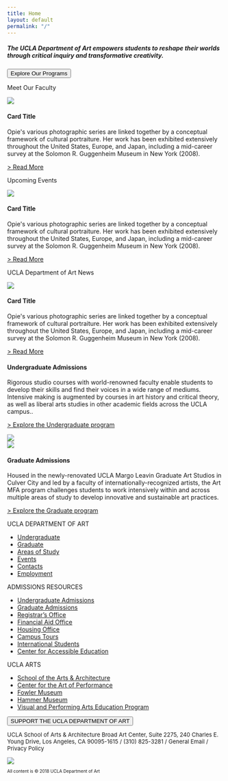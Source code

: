 ```yaml
---
title: Home
layout: default
permalink: "/"
---
```


<!--Hero Image-->
<div class="container mb-5">
    <div class="row">
    <div class="container homeHero">
        <h5 class="mx-5 px-5 mb-0 bg-primary">The UCLA Department of Art empowers students to reshape their worlds through critical inquiry and transformative creativity.</h5>
        <button class="x-5 mt-3 ml-5 btn btn-warning font-weight-bold btn--nav px-5">Explore Our Programs</button>
    </div>
    </div>
</div>

<div class="container pt-5 homeBanner">
    <div class="row">
    <div class="col-md-4">
        <p>Meet Our Faculty</p>
        <img class="full-width-img" src="http://placehold.it/350x300">
        <div class="card-body cardHomeBanner">
            <h4 class="card-title">Card Title</h4>
            <p class="card-text">Opie's various photographic series are linked together by a conceptual framework of cultural portraiture. Her work has been exhibited extensively throughout the United States, Europe, and Japan, including a mid-career survey at the Solomon R. Guggenheim Museum in New York (2008).</p>
            <a href="#">> Read More</a> 
        </div>
    </div>
    <div class="col-md-4">
        <p>Upcoming Events</p>
        <img class="full-width-img" src="http://placehold.it/350x300">
        <div class="card-body cardHomeBanner">
        <h4 class="card-title">Card Title</h4>
        <p class="card-text">Opie's various photographic series are linked together by a conceptual framework of cultural portraiture. Her work has been exhibited extensively throughout the United States, Europe, and Japan, including a mid-career survey at the Solomon R. Guggenheim Museum in New York (2008).</p>
        <a href="#">> Read More</a></div>
    </div>
    <div class="col-md-4">
        <p>UCLA Department of Art News</p>
        <img class="full-width-img" src="http://placehold.it/350x300">
        <div class="card-body cardHomeBanner">
        <h4 class="card-title">Card Title</h4>
        <p class="card-text">Opie's various photographic series are linked together by a conceptual framework of cultural portraiture. Her work has been exhibited extensively throughout the United States, Europe, and Japan, including a mid-career survey at the Solomon R. Guggenheim Museum in New York (2008).</p>
        <a href="#">> Read More</a></div>
    </div>
    </div>
</div>


<!-- 3-up cards -->
<!-- <div class="container pt-5 homeBanner">
    <div class="row">
    <div class="col-md-4">
        <p>Meet Our Faculty</p>
        <img src="http://placehold.it/350x300">
        <div class="card-body cardHomeBanner">
        <h4 class="card-title">Card Title</h4>
        <p class="card-text">Opie's various photographic series are linked together by a conceptual framework of cultural portraiture. Her work has been exhibited extensively throughout the United States, Europe, and Japan, including a mid-career survey at the Solomon R. Guggenheim Museum in New York (2008).</p>
        <a href="#">> Read More</a> </div>
    </div>
    <div class="col-md-4">
        <p>Upcoming Events</p>
        <img src="http://placehold.it/350x300">
        <div class="card-body cardHomeBanner">
        <h4 class="card-title">Card Title</h4>
        <p class="card-text">Opie's various photographic series are linked together by a conceptual framework of cultural portraiture. Her work has been exhibited extensively throughout the United States, Europe, and Japan, including a mid-career survey at the Solomon R. Guggenheim Museum in New York (2008).</p>
        <a href="#">> Read More</a></div>
    </div>
    <div class="col-md-4">
        <p>UCLA Department of Art News</p>
        <img src="http://placehold.it/350x300">
        <div class="card-body cardHomeBanner">
        <h4 class="card-title">Card Title</h4>
        <p class="card-text">Opie's various photographic series are linked together by a conceptual framework of cultural portraiture. Her work has been exhibited extensively throughout the United States, Europe, and Japan, including a mid-career survey at the Solomon R. Guggenheim Museum in New York (2008).</p>
        <a href="#">> Read More</a>
        </div>
    </div>
    </div>
</div> -->

<!--Undergrad & Graduate Boxes-->
<div class="container fourGrid pt-5">
    <div class="row">
    <div class="col-md-6 pt-5 gridLeft">
        <h4>Undergraduate Admissions</h4>
        <p>Rigorous studio courses with world-renowned faculty enable students to develop their skills and find their voices in a wide range of mediums. Intensive making is augmented by courses in art history and critical theory, as well as liberal arts studies in other academic fields across the UCLA campus.. </p>
        <p><a href="#">> Explore the Undergraduate program</a></p>
    </div>
    <div class="col-md-6 pl-0 pr-0">
        <img class="full-width-img full-height-img" src="http://placehold.it/570x300">
    </div>
    </div>
    <div class="row">
    <div class="col-md-6 px-0">
        <img class="full-width-img full-height-img" src="http://placehold.it/570x300">
    </div>
    <div class="col-md-6 gridRight pr-0">
        <h4 class="pt-5">Graduate Admissions</h4>
        <p class="pr-4">Housed in the newly-renovated UCLA Margo Leavin Graduate Art Studios in Culver City and led by a faculty of internationally-recognized artists, the Art MFA program challenges students to work intensively within and across multiple areas of study to develop innovative and sustainable art practices.</p>
        <p><a href="">> Explore the Graduate program</a></p>
    </div>
    </div>
</div>

<!--Footer-->
<div class="footerHome pt-5 mt-5">
<div class="row">
    <div class="col-md-2 pt-5 mr-5 ml-1">
    <p class="mb-0">UCLA DEPARTMENT OF ART</p>
    <ul class="px-0">
        <li><a href="#">Undergraduate</a></li>
        <li><a href="#">Graduate</a></li>
        <li><a href="#">Areas of Study</a></li>
        <li><a href="#">Events</a></li>
        <li><a href="#">Contacts</a></li>
        <li><a href="#">Employment</a></li>
    </ul>
    </div>
    <div class="col-md-2 pt-5 mx-5 footerCol">
    <p class="mb-0">ADMISSIONS RESOURCES</p>
    <ul class="px-0">
        <li> <a href="#">Undergraduate Admissions</a></li>
        <li><a href="#">Graduate Admissions</a></li>
        <li><a href="#">Registrar’s Office</a></li>
        <li><a href="#">Financial Aid Office</a></li>
        <li><a href="#">Housing Office</a></li>
        <li><a href="#">Campus Tours</a></li>
        <li> <a href="#">International Students</a></li>
        <li><a href="#">Center for Accessible Education</a></li>
    </ul>
    </div>
    <div class="col-md-2 pt-5 mx-5 footerCol">
    <p class="mb-0">UCLA ARTS</p>
    <ul class="px-0">
        <li><a href="#">School of the Arts & Architecture</a></li>
        <li><a href="#">Center for the Art of Performance</a></li>
        <li><a href="#">Fowler Museum</a></li>
        <li><a href="#">Hammer Museum</a></li>
        <li><a href="#">Visual and Performing Arts Education Program</a></li>
    </ul>
</div>
    <div class="col-md-2 pt-5 mx-5 footerCol">
    <button class="btn">SUPPORT THE UCLA DEPARTMENT OF ART</button>
    </div>
</div>
<div class="row mb-0 pb-0">
    <div class="col-md-9 offset-md-2 pt-3">
    <p style="font-size: small;">UCLA School of Arts & Architecture Broad Art Center, Suite 2275, 240 Charles E. Young Drive, Los Angeles, CA 90095-1615 / (310) 825-3281 / General Email / Privacy Policy </p>
    </div>
</div>
<div class="row">
    <div class="col-md-1 offset-md-3">
    <img src="https://placehold.it/90x34">
    </div>
    <div class="col-md-2 offset-md-4">
    <p style="font-size:x-small;">All content is © 2018 UCLA Department of Art</p>
    </div>
</div>
</div>
